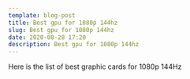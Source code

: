 ```yaml
---
template: blog-post
title: Best gpu for 1080p 144hz
slug: Best gpu for 1080p 144hz
date: 2020-08-28 17:20
description: Best gpu for 1080p 144hz
---
```

Here is the list of best graphic cards for 1080p 144Hz
